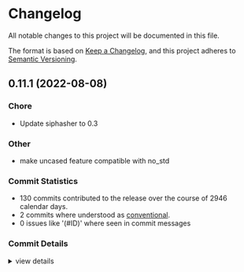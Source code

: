 # Changelog

All notable changes to this project will be documented in this file.

The format is based on [Keep a Changelog](https://keepachangelog.com/en/1.0.0/),
and this project adheres to [Semantic Versioning](https://semver.org/spec/v2.0.0.html).

## 0.11.1 (2022-08-08)

<csr-id-71977b26194ce6049a063131792760933952424b/>
<csr-id-3068a18e997ef04c302a10b51271353897a92027/>

### Chore

 - <csr-id-71977b26194ce6049a063131792760933952424b/> Update siphasher to 0.3

### Other

 - <csr-id-3068a18e997ef04c302a10b51271353897a92027/> make uncased feature compatible with no_std


### Commit Statistics

<csr-read-only-do-not-edit/>

 - 130 commits contributed to the release over the course of 2946 calendar days.
 - 2 commits where understood as [conventional](https://www.conventionalcommits.org).
 - 0 issues like '(#ID)' where seen in commit messages

### Commit Details

<csr-read-only-do-not-edit/>

<details><summary>view details</summary>

 * **Uncategorized**
    - Replace handmade changelog with generated one by `cargo-smart-release` ([`cb84cf6`](https://github.com/rust-phf/rust-phf/commit/cb84cf6636ab52823c53e70d6abeac8f648a3482))
    - Add README.md for some crates ([`e0b34fa`](https://github.com/rust-phf/rust-phf/commit/e0b34fa0a697f45f2c41a875bf84b78a6d3ce079))
    - Add category to crates ([`32a72c3`](https://github.com/rust-phf/rust-phf/commit/32a72c3859997fd6b590e9ec092ae789d2acdf55))
    - Update repository links on Cargo.toml ([`1af3b0f`](https://github.com/rust-phf/rust-phf/commit/1af3b0fe1f8fdcae7ccc1bc8d51de309fb16a6bf))
    - Release 0.11.0 ([`d2efdc0`](https://github.com/rust-phf/rust-phf/commit/d2efdc08a7eb1d0d6c414b7b2ac41ce1fe1f9a43))
    - Make crates edition 2021 ([`b9d25da`](https://github.com/rust-phf/rust-phf/commit/b9d25da58b912d9927fbc41901631cd77836462b))
    - Make "unicase + macros" features work ([`11bb242`](https://github.com/rust-phf/rust-phf/commit/11bb2426f0237b1ecea8c8038630b1231ede4871))
    - Fix build issues. ([`ee82cc9`](https://github.com/rust-phf/rust-phf/commit/ee82cc994573fbb774a0006f13bceb871710fdb6))
    - Implement PhfHash for arrays of any size. ([`cf0f6ec`](https://github.com/rust-phf/rust-phf/commit/cf0f6ec2870ab8d9c7339fe72a536c526003263f))
    - Refine doc comments ([`d8cfc43`](https://github.com/rust-phf/rust-phf/commit/d8cfc436059a1c2c3ede1afb0f9ec2333c046fc6))
    - make uncased feature compatible with no_std ([`3068a18`](https://github.com/rust-phf/rust-phf/commit/3068a18e997ef04c302a10b51271353897a92027))
    - Fix CI failure ([`d9b5ff2`](https://github.com/rust-phf/rust-phf/commit/d9b5ff23367d2bbcc385ff8243c7d972f45d459c))
    - Prepare for release 0.10.0 ([`588ac25`](https://github.com/rust-phf/rust-phf/commit/588ac25dd5c0afccea084e6f94867328a6a30454))
    - Minor cleanups ([`8868d08`](https://github.com/rust-phf/rust-phf/commit/8868d088e2fed36fcd7741e9a1c5bf68bef4f46e))
    - Prepare 0.9.0 release ([`2ca46c4`](https://github.com/rust-phf/rust-phf/commit/2ca46c4f9c9083c128fcc6add33dc5986638940f))
    - Run rustfmt ([`dd86c6c`](https://github.com/rust-phf/rust-phf/commit/dd86c6c103f25021b52144085b8fab0a94582bef))
    - Fix some clippy warnings ([`9adc370`](https://github.com/rust-phf/rust-phf/commit/9adc370ead7fbcc36cd0c74f495ab7631e0c9754))
    - Cleanup docs ([`ddecc3a`](https://github.com/rust-phf/rust-phf/commit/ddecc3aa97aec6d9e9d6e59c57bc598d476335c1))
    - Add support for uncased ([`2a6087f`](https://github.com/rust-phf/rust-phf/commit/2a6087fcaf99b445ff6013f693f7c4fe5d6f7387))
    - replace uses of `std::borrow::Borrow` with new `PhfBorrow` trait ([`b2f3a9c`](https://github.com/rust-phf/rust-phf/commit/b2f3a9c6a95ebabc2b0ae7ed1ec3ee7d72418e85))
    - Allow using the owned `String` type for `phf` dynamic code generation. ([`58dfc05`](https://github.com/rust-phf/rust-phf/commit/58dfc05a7d27ac506016186970b4f3697c1c6475))
    - Release v0.8.0 ([`4060288`](https://github.com/rust-phf/rust-phf/commit/4060288dc2c1ebe3b0630e4016ed51935bb0c863))
    - switch optional `core` feature to default `std` feature ([`645e23d`](https://github.com/rust-phf/rust-phf/commit/645e23dda30ac1b99af39f201a74211e7ac3251a))
    - use sip128 instead of hashing twice ([`a8e67c3`](https://github.com/rust-phf/rust-phf/commit/a8e67c37486974f810737add6fce73e82aeb39aa))
    - use two separate hashes and full 32-bit displacements ([`9b70bd9`](https://github.com/rust-phf/rust-phf/commit/9b70bd94f8b0b74f156e75ccefbd4a4c7ba29728))
    - Merge pull request #159 from upsuper/rand-07 ([`f6407a0`](https://github.com/rust-phf/rust-phf/commit/f6407a056d432326bbfa42f476736ce754354e3e))
    - fix formatting for arrays after #156 ([`40c1476`](https://github.com/rust-phf/rust-phf/commit/40c147691acd4996fc6883a05734fc6da125143d))
    - fix `FmtConst` for `[u8]` ([`12b4fde`](https://github.com/rust-phf/rust-phf/commit/12b4fde5850f2de79e9cf5163689624a3a9787a1))
    - Merge branch 'master' into patch-1 ([`cd0d7ce`](https://github.com/rust-phf/rust-phf/commit/cd0d7ce1194252dcaca3153988ba2a4effa66b4f))
    - implement support for 128-bit ints and fix high magnitude vals ([`5be5919`](https://github.com/rust-phf/rust-phf/commit/5be59199389c0703fff62f640eb1a0d19243fc48))
    - convert to 2018 edition ([`9ff66ab`](https://github.com/rust-phf/rust-phf/commit/9ff66ab36a23c7170cc775773f042a06de426c3b))
    - upgrade `unicase` ([`4a7f766`](https://github.com/rust-phf/rust-phf/commit/4a7f7667598e7beb4c76c72b2bf2fb6571f6dbd9))
    - don't rely on `fmt::Debug` for codegen ([`97405f5`](https://github.com/rust-phf/rust-phf/commit/97405f5be14738dc5d03a8b309297ffa295f4702))
    - Update siphasher to 0.3 ([`71977b2`](https://github.com/rust-phf/rust-phf/commit/71977b26194ce6049a063131792760933952424b))
    - Release v0.7.24 ([`1287414`](https://github.com/rust-phf/rust-phf/commit/1287414b1302d2d717c5f4be81accf4c12ccad48))
    - Downgrade siphasher ([`54dd1e2`](https://github.com/rust-phf/rust-phf/commit/54dd1e22ccb0788fab5240feb5502e02c7b034b9))
    - Upgrade rand and siphasher ([`80d9894`](https://github.com/rust-phf/rust-phf/commit/80d9894e5db7b5a8acf5b89716ee506de2a95b99))
    - Release v0.7.23 ([`a050b6f`](https://github.com/rust-phf/rust-phf/commit/a050b6f2a6b825bf0824339266ab9545340420d4))
    - Release 0.7.22 ([`ab88405`](https://github.com/rust-phf/rust-phf/commit/ab884054fa17eef915db2bdb5259c7aa71fbfea6))
    - Release v0.7.21 ([`6c7e2d9`](https://github.com/rust-phf/rust-phf/commit/6c7e2d9ce17ff1b87507925bdbe87e6e682ed3e4))
    - Link to docs.rs ([`61142c5`](https://github.com/rust-phf/rust-phf/commit/61142c5aa168cff1bf53a6961ddc12012b49e1bb))
    - Switch to non-deprecated SipHasher ([`fb3c115`](https://github.com/rust-phf/rust-phf/commit/fb3c115a306e6e0a12b88e12d7178857dbc5f66e))
    - Release v0.7.20 ([`f631f50`](https://github.com/rust-phf/rust-phf/commit/f631f50abfaf6ea3d6fc8caaada47975b6df3a62))
    - Release v0.7.19 ([`0a98dd1`](https://github.com/rust-phf/rust-phf/commit/0a98dd1865d12a3fa4cc27bdb38fa1e7374940d9))
    - Release v0.7.18 ([`3f71765`](https://github.com/rust-phf/rust-phf/commit/3f717650f4331f5dbb9d7a3f878228fcf1138729))
    - Release v0.7.17 ([`21ecf72`](https://github.com/rust-phf/rust-phf/commit/21ecf72101715e4754db95a64ecd7de5a37b7f14))
    - Add UniCase support to phf_macros and bump unicase version ([`2af3abb`](https://github.com/rust-phf/rust-phf/commit/2af3abb00cafc85d43755e43767a2a8b274f6670))
    - Release v0.7.16 ([`8bf29c1`](https://github.com/rust-phf/rust-phf/commit/8bf29c10a878c83d73cc40385f0e96cb9cc95afa))
    - Release v0.7.15 ([`20f896e`](https://github.com/rust-phf/rust-phf/commit/20f896e6975cabb9cf9883b08eaa5b3da8597f11))
    - Release v0.7.14 ([`fee66fc`](https://github.com/rust-phf/rust-phf/commit/fee66fc20e33f2b119f830a8926f3b6e52abcf09))
    - Add an impl of PhfHash for UniCase ([`d761144`](https://github.com/rust-phf/rust-phf/commit/d761144daf92ce6aed83165aa840a1ae72bd0bb2))
    - Drop all rust features ([`888f623`](https://github.com/rust-phf/rust-phf/commit/888f6234cd4e26e08b1f2d3716e4d4e0b95d0196))
    - Conditionally compile String and Vec impls ([`8105ae8`](https://github.com/rust-phf/rust-phf/commit/8105ae8f6c1e4fde641716521b327eb07cf648cc))
    - Implement PhfHash for String and Vec<u8> ([`ae820e6`](https://github.com/rust-phf/rust-phf/commit/ae820e6b8c8b4a46083ea4105ec3b378d52e8db0))
    - Release v0.7.13 ([`4769a6d`](https://github.com/rust-phf/rust-phf/commit/4769a6d2ce1d392da06e4b3cb833a1cdccb1f1aa))
    - Release v0.7.12 ([`9b75ee5`](https://github.com/rust-phf/rust-phf/commit/9b75ee5ed14060c45a5785fba0387be09e698624))
    - Release v0.7.11 ([`a004227`](https://github.com/rust-phf/rust-phf/commit/a0042277b181ec95fcbf29751b9a453f4f962ebb))
    - Release v0.7.10 ([`c43154b`](https://github.com/rust-phf/rust-phf/commit/c43154b2661dc09620a7879c16f37b47d6ec03ae))
    - Release v0.7.9 ([`b7d29df`](https://github.com/rust-phf/rust-phf/commit/b7d29dfe0df288b2da74de195f764eace1c8e443))
    - Release v0.7.8 ([`aad0b9b`](https://github.com/rust-phf/rust-phf/commit/aad0b9b658fb970e3df60b066961aafca1a17c44))
    - Release v0.7.7 ([`c9e7a93`](https://github.com/rust-phf/rust-phf/commit/c9e7a93f4d6f85a72651aba6187e4c956d8c1167))
    - Run through rustfmt ([`58e2223`](https://github.com/rust-phf/rust-phf/commit/58e222380b7fc9609a055cb5a6110ba04e47d677))
    - Release v0.7.6 ([`5bcd5c9`](https://github.com/rust-phf/rust-phf/commit/5bcd5c95215f5aa29e133cb2912662085a8158f0))
    - Simplify no_std logic a bit ([`70f2ed9`](https://github.com/rust-phf/rust-phf/commit/70f2ed93d2e64b822bf2a23fde0ee848e8785bd1))
    - Reinstantiate no_std cargo feature flag. ([`7c3f757`](https://github.com/rust-phf/rust-phf/commit/7c3f757cdc83b4035d81f0d521b4b80b9080155e))
    - Release v0.7.5 ([`fda44f5`](https://github.com/rust-phf/rust-phf/commit/fda44f550401c1bd4aad29bb2c07030b86761028))
    - Release v0.7.4 ([`c7c0d3c`](https://github.com/rust-phf/rust-phf/commit/c7c0d3c294126157f0275a05b7c3a65c419234a1))
    - Add hash() and get_index() to phf_shared. ([`d3b2ea0`](https://github.com/rust-phf/rust-phf/commit/d3b2ea0f0a9bd9cb79da90d8795f1905c3df1f5f))
    - Update PhfHash to mirror std::hash::Hash ([`96ef156`](https://github.com/rust-phf/rust-phf/commit/96ef156baae669b233673d6be2b96617ad48551e))
    - Make PhfHash endianness-independent ([`8f406b9`](https://github.com/rust-phf/rust-phf/commit/8f406b910a2ec0f389b977614f8de3151bb17070))
    - Release v0.7.3 ([`77ea239`](https://github.com/rust-phf/rust-phf/commit/77ea23917e908b10c4c5c463671a8409292f8661))
    - Release v0.7.2 ([`642b69d`](https://github.com/rust-phf/rust-phf/commit/642b69d0100a4ee7ec6e430ef1351bd1f28f9a4a))
    - Release v0.7.1 ([`9cb9de9`](https://github.com/rust-phf/rust-phf/commit/9cb9de911ad4e16964f0def29780dde1630c3619))
    - Release v0.7.0 ([`555a690`](https://github.com/rust-phf/rust-phf/commit/555a690561673597aee068650ac884bbcc2e31cf))
    - Release v0.6.19 ([`5810d30`](https://github.com/rust-phf/rust-phf/commit/5810d30ef2162f33cfb4da99c65b7344c7f2913b))
    - Release v0.6.18 ([`36efc72`](https://github.com/rust-phf/rust-phf/commit/36efc721478d097fba1e5458cbdd9f288637abae))
    - Fix for upstream changes ([`eabadcf`](https://github.com/rust-phf/rust-phf/commit/eabadcf7e8af351ba8f07d86746e35adc8c5812e))
    - Release v0.6.17 ([`271ccc2`](https://github.com/rust-phf/rust-phf/commit/271ccc27d885363d4d8c549f75624d08c48e56c5))
    - Release v0.6.15 ([`ede14df`](https://github.com/rust-phf/rust-phf/commit/ede14df1e574674852b09bcafff4ad549ebfd4ae))
    - Release v0.6.14 ([`cf64ebb`](https://github.com/rust-phf/rust-phf/commit/cf64ebb8f769c9f12c9a03d05713dde6b8caf371))
    - Update to rustc 1.0.0-dev (e46610966 2015-03-17) (built 2015-03-17) ([`54f32dd`](https://github.com/rust-phf/rust-phf/commit/54f32dd4cba60fd4833cd2cf0e1030cfd9a9ca4b))
    - Release v0.6.13 ([`4fdb533`](https://github.com/rust-phf/rust-phf/commit/4fdb5331fd9978ca3e180a06fb2e34627f50fb77))
    - Release v0.6.12 ([`59ca586`](https://github.com/rust-phf/rust-phf/commit/59ca58637206c9806c13cc24cb35cb7d0ce9d23f))
    - Release v0.6.11 ([`e1e6d3b`](https://github.com/rust-phf/rust-phf/commit/e1e6d3b40a6babddd0989406f2b4e952443ff52e))
    - Release v0.6.10 ([`fc45373`](https://github.com/rust-phf/rust-phf/commit/fc45373b34a461664f532c5108f3d2625172c128))
    - Add doc URLs ([`4605db3`](https://github.com/rust-phf/rust-phf/commit/4605db3e7e0c4bef09ccf6c09c7dbcc36b707a9f))
    - Remove core feature ([`d4c189a`](https://github.com/rust-phf/rust-phf/commit/d4c189a2b060df33e7c97d6c1f0f430b68fc23b5))
    - Release v0.6.9 ([`822f4e3`](https://github.com/rust-phf/rust-phf/commit/822f4e3fb127dc02d36d802803d71aa5b98bed3c))
    - More fixes ([`0c04b9c`](https://github.com/rust-phf/rust-phf/commit/0c04b9cb2679a63394778a7362ef14441b6c2032))
    - Fix for upstream changes ([`f014882`](https://github.com/rust-phf/rust-phf/commit/f01488236a8e944f1b12b4bc441d55c10fc47aa1))
    - Release v0.6.8 ([`cd637ca`](https://github.com/rust-phf/rust-phf/commit/cd637cafb6d37b1901b6c119a7d26f253e9a288e))
    - Release v0.6.7 ([`bfc36c9`](https://github.com/rust-phf/rust-phf/commit/bfc36c979225f652cdb72f3b1f2a25e77b50ab8c))
    - Fix for upstream changes ([`5ff7040`](https://github.com/rust-phf/rust-phf/commit/5ff70403a1b12c30206b128ac619b31c69e42eb4))
    - Release v0.6.6 ([`b09a174`](https://github.com/rust-phf/rust-phf/commit/b09a174a166c7744c5989bedc6ba68340f6f7fd1))
    - Release v0.6.5 ([`271e784`](https://github.com/rust-phf/rust-phf/commit/271e7848f35b31d6ce9fc9268de173738464bfc8))
    - Fix for upstream changes ([`3db7cef`](https://github.com/rust-phf/rust-phf/commit/3db7cef414e4de28eb6c18938c275a3aafbdafa4))
    - Move docs to this repo and auto build them ([`f8ef160`](https://github.com/rust-phf/rust-phf/commit/f8ef160480e2d4ce72fa7afb6ebce70e45acbc76))
    - Release v0.6.4 ([`6866c1b`](https://github.com/rust-phf/rust-phf/commit/6866c1bf5ad5091bc969f1356884aa86c27458cb))
    - Release v0.6.3 ([`b0c5e3c`](https://github.com/rust-phf/rust-phf/commit/b0c5e3cb69742f81160ea80a3ba1782a0b4e01a2))
    - Release v0.6.2 ([`d9ddf45`](https://github.com/rust-phf/rust-phf/commit/d9ddf45b15ba812b0d3acedffb08e901742e56c4))
    - Link to libstd by default ([`24555b1`](https://github.com/rust-phf/rust-phf/commit/24555b19e6b54656633cc4ceac91864f14c20471))
    - Release v0.6.1 ([`ca0e9f6`](https://github.com/rust-phf/rust-phf/commit/ca0e9f6b9c737f3d11bcad2f4624bb5603a8170e))
    - Fix for stability changes ([`f7fb510`](https://github.com/rust-phf/rust-phf/commit/f7fb510dfe67f11522a2d214bd14d21f910bfd7b))
    - Release v0.6.0 ([`09d6870`](https://github.com/rust-phf/rust-phf/commit/09d687053caf4d321f72907528573b3334fae3c2))
    - Release v0.5.0 ([`8683be2`](https://github.com/rust-phf/rust-phf/commit/8683be260effe5605243ef230bad6154ef4e5e20))
    - Fix deprecation warning ([`d0fa86a`](https://github.com/rust-phf/rust-phf/commit/d0fa86a1f37f118382a3dc4400de158f8d181a2a))
    - Release v0.4.9 ([`28cbe70`](https://github.com/rust-phf/rust-phf/commit/28cbe704e0f96495c2527ad93c5e67315c245908))
    - Fix for upstream changes ([`0b22188`](https://github.com/rust-phf/rust-phf/commit/0b22188f5767a0a125d01ed8b176ce19fef95cad))
    - Release v0.4.8 ([`bb858f1`](https://github.com/rust-phf/rust-phf/commit/bb858f11dd88579d47b0089121f8d551731464ab))
    - Release v0.4.7 ([`d83f551`](https://github.com/rust-phf/rust-phf/commit/d83f551a874a24b2a4308804e7cbca32a1aa2494))
    - Fix for upstream changes ([`c3ae5ac`](https://github.com/rust-phf/rust-phf/commit/c3ae5ac94cfa11404b420d45229c3a0d0d8a4535))
    - Release v0.4.6 ([`360bf81`](https://github.com/rust-phf/rust-phf/commit/360bf81ad3aafced75dc64a49e58a867d5239264))
    - Release v0.4.5 ([`ab4786c`](https://github.com/rust-phf/rust-phf/commit/ab4786c09b55e46658f2a66092caf6a782d056a6))
    - Release v0.4.4 ([`f678635`](https://github.com/rust-phf/rust-phf/commit/f678635378555b7d086014b0466aea12a3ae5701))
    - Fix for upstream changes ([`2b4863f`](https://github.com/rust-phf/rust-phf/commit/2b4863fcb5827d5bd89cc278d2a3052b6b3ee20e))
    - Release v0.4.3 ([`4f5902c`](https://github.com/rust-phf/rust-phf/commit/4f5902c222a81da009bf7955bc96568c73b46b13))
    - Release v0.4.2 ([`69d92b8`](https://github.com/rust-phf/rust-phf/commit/69d92b869fab51a31fda6126003edadd9e832b32))
    - Update to rust master ([`4a0d48d`](https://github.com/rust-phf/rust-phf/commit/4a0d48d165d78d1b3e8f791503e220a032d26d24))
    - Release v0.4.1 ([`0fba837`](https://github.com/rust-phf/rust-phf/commit/0fba8374fd6fb1b10d9d456ae4b1310b00e9d9ca))
    - Make sure we're actually no_std ([`126c6e2`](https://github.com/rust-phf/rust-phf/commit/126c6e26345113bc7492c8ef920ad609b0b25af7))
    - Re-fix str and [u8] hashing when cross compiling ([`a0eb200`](https://github.com/rust-phf/rust-phf/commit/a0eb200d87971555d3d7ce8498404844c860a47f))
    - Release v0.4.0 ([`49dbb36`](https://github.com/rust-phf/rust-phf/commit/49dbb3636621c0436e771a4e0ebfe7342b676616))
    - Fix for upstream changes and drop xxhash ([`fc2539f`](https://github.com/rust-phf/rust-phf/commit/fc2539f7893ef0f833a8c13ec77ba317bd8bf43e))
    - Release v0.3.0 ([`0a80b06`](https://github.com/rust-phf/rust-phf/commit/0a80b06ecde77b33cec8c956c67704613fdd313e))
    - add support for [u8, ..N] keys ([`e26947c`](https://github.com/rust-phf/rust-phf/commit/e26947cc264266bcbc85b8cf5c46b2019d654c72))
    - Bump to 0.2 ([`4546f51`](https://github.com/rust-phf/rust-phf/commit/4546f51fccbd56ddf1214fe232db8926d9f471de))
    - Bump to 0.1.0 ([`43d9a50`](https://github.com/rust-phf/rust-phf/commit/43d9a50e6240716d68dadd9d037f22b2f7df4b58))
    - Merge pull request #31 from jamesrhurst/exactsize ([`d20c311`](https://github.com/rust-phf/rust-phf/commit/d20c311e0e519c0ace07c0d2085d6d35e64a5ba8))
    - Make publishable on crates.io ([`4ad2bb2`](https://github.com/rust-phf/rust-phf/commit/4ad2bb27be35015b3f37ec7025c46df9170b3ef9))
    - Pull shared code into a module ([`19c4f8d`](https://github.com/rust-phf/rust-phf/commit/19c4f8d420d3a9ff8e3ace0256198f5db9fccae0))
</details>

